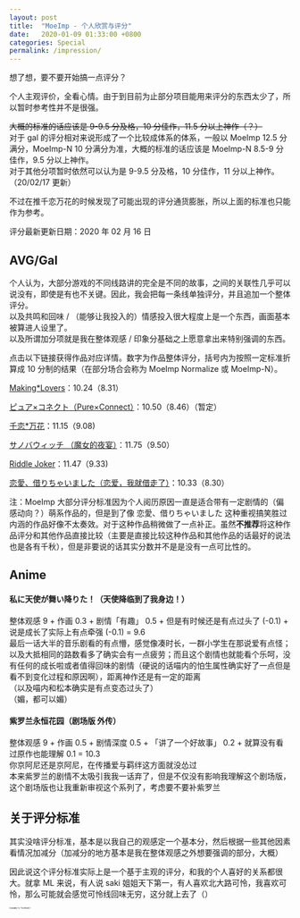 ```yaml
---
layout: post
title:  "MoeImp - 个人欣赏与评分"
date:   2020-01-09 01:33:00 +0800
categories: Special
permalink: /impression/
---
```


想了想，要不要开始搞一点评分？

个人主观评价，全看心情。由于到目前为止部分项目能用来评分的东西太少了，所以暂时参考性并不是很强。

~~大概的标准的话应该是 9-9.5 分及格，10 分佳作，11.5 分以上神作（？）~~<br />
对于 gal 的评分相对来说形成了一个比较成体系的体系，一般以 MoeImp 12.5 分满分，MoeImp-N 10 分满分为准，大概的标准的话应该是 MoeImp-N 8.5-9 分佳作，9.5 分以上神作。<br />
对于其他分项暂时依然可以认为是 9-9.5 分及格，10 分佳作，11 分以上神作。（20/02/17 更新）

不过在推千恋万花的时候发现了可能出现的评分通货膨胀，所以上面的标准也只能作为参考。

评分最新更新日期：2020 年 02 月 16 日

## AVG/Gal

个人认为，大部分游戏的不同线路讲的完全是不同的故事，之间的关联性几乎可以说没有，即使是有也不关键。因此，我会把每一条线单独评分，并且追加一个整体评分。
<br />以及共鸣和回味 / （能够让我投入的）情感投入很大程度上是一个东西，画面基本被算进人设里了。
<br />以及所谓加分项就是我在整体观感 / 印象分基础之上愿意拿出来特别强调的东西。

点击以下链接获得作品对应详情。数字为作品整体评分，括号内为按照一定标准折算成 10 分制的结果（在部分场合会称为 MoeImp Normalize 或 MoeImp-N）。

[Making\*Lovers](http://yoro.xyz/impression/ml)：10.24（8.31）

[ピュア×コネクト（Pure×Connect）](http://yoro.xyz/impression/pxc)：10.50（8.46）（暂定）

[千恋\*万花](http://yoro.xyz/impression/srbk)：11.15（9.08)

[サノバウィッチ （魔女的夜宴）](http://yoro.xyz/impression/sanoba)：11.75（9.50）

[Riddle Joker](http://yoro.xyz/impression/rj)：11.47（9.33)

[恋愛、借りちゃいました（恋爱，我就借走了）](http://yoro.xyz/impression/renaikari)：10.33（8.30）

注：MoeImp 大部分评分标准因为个人阅历原因一直是适合带有一定剧情的（偏感动向？）萌系作品的，但是到了像 恋愛、借りちゃいました 这种重视搞笑胜过内涵的作品好像不太奏效。对于这种作品稍微做了一点补正。虽然**不推荐**将这种作品评分和其他作品直接比较（主要是直接比较这种作品和其他作品的话最好的说法也是各有千秋），但是非要说的话其实分数并不是是没有一点可比性的。

## Anime

#### 私に天使が舞い降りた！（天使降临到了我身边！）

整体观感 9 + 作画 0.3 + 剧情「有趣」 0.5 + 但是有时候还是有点过头了 (-0.1) + 说是成长了实际上有点牵强 (-0.1) = 9.6<br />
最后一话大半的音乐剧看的有点懵，感觉像凑时长，一群小学生在那说爱有点怪；以及大抵相同的路数看多了确实会有一点疲劳；而且这个剧情也就能看个乐呵，没有任何的成长啦或者值得回味的剧情（硬说的话喵内的怕生属性确实好了一点但是看不到变化过程和原因啊），距离神作还是有一定的距离<br />
（以及喵内和松本确实是有点变态过头了）<br />
（媚，都可以媚）

#### 紫罗兰永恒花园（剧场版 外传）

整体观感 9 + 作画 0.5 + 剧情深度 0.5 + 「讲了一个好故事」 0.2 + 就算没有看过原作也能理解 0.1 = 10.3<br />
你京阿尼还是京阿尼，在传播爱与羁绊这方面就没怂过<br />
本来紫罗兰的剧情不太吸引我我一话弃了，但是不仅没有影响我理解这个剧场版，这个剧场版也让我重新审视这个系列了，考虑要不要补紫罗兰

## 关于评分标准

其实没啥评分标准，基本是以我自己的观感定一个基本分，然后根据一些其他因素看情况加减分（加减分的地方基本是我在整体观感之外想要强调的部分，大概）

因此说这个评分标准实际上是一个基于主观的评分，和我的个人喜好的关系都很大。就拿 ML 来说，有人说 saki 姐姐天下第一，有人喜欢北大路可怜，我喜欢可怜，那么可能就会感觉可怜线回味无穷，这分就上去了（）

<img src="https://i.loli.net/2020/01/07/oJ7jGgQIZKuMBnf.jpg" alt="依田萌绘 1st “HoshiRabbit”" style="zoom:20%;" />